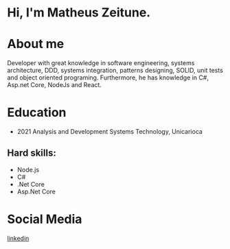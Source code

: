 # Hi, I'm Matheus Zeitune.

# About me
Developer with great knowledge in software engineering, systems architecture, DDD, systems integration, patterns designing, SOLID, unit tests and object oriented programing. Furthermore, he has knowledge in C#, Asp.net Core, NodeJs and React.

# Education
* 2021 Analysis and Development Systems Technology, Unicarioca

## Hard skills:
* Node.js
* C#
* .Net Core
* Asp.Net Core

# Social Media
[linkedin](https://www.linkedin.com/in/matheus-zeitune)

